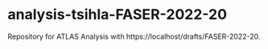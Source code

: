 # analysis-tsihla-FASER-2022-20
Repository for ATLAS Analysis with https://localhost/drafts/FASER-2022-20.

